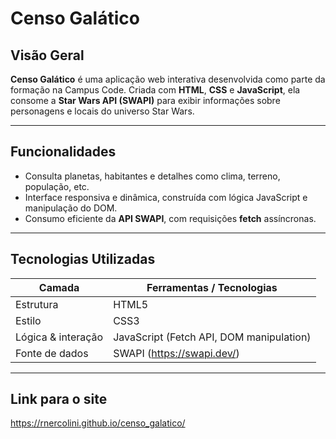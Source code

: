 # Censo Galático

##  Visão Geral
**Censo Galático** é uma aplicação web interativa desenvolvida como parte da formação na Campus Code. Criada com **HTML**, **CSS** e **JavaScript**, ela consome a **Star Wars API (SWAPI)** para exibir informações sobre personagens e locais do universo Star Wars.

---

##  Funcionalidades
- Consulta planetas, habitantes e detalhes como clima, terreno, população, etc.  
- Interface responsiva e dinâmica, construída com lógica JavaScript e manipulação do DOM.  
- Consumo eficiente da **API SWAPI**, com requisições **fetch** assíncronas.

---

##  Tecnologias Utilizadas
| Camada              | Ferramentas / Tecnologias                |
|---------------------|-------------------------------------------|
| Estrutura           | HTML5                                     |
| Estilo              | CSS3                                      |
| Lógica & interação  | JavaScript (Fetch API, DOM manipulation)  |
| Fonte de dados      | SWAPI (https://swapi.dev/)                |

---

##  Link para o site
https://rnercolini.github.io/censo_galatico/
